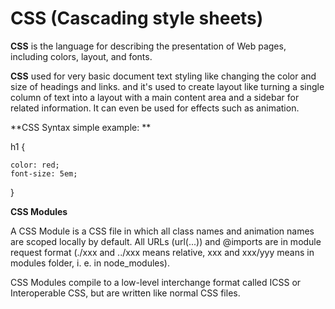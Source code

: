 # CSS (Cascading style sheets)

**CSS** is the language for describing the presentation of Web pages, including colors, layout, and fonts.

**CSS** used for very basic document text styling like changing the color and size of headings and links. and it's used to create layout like turning a single column of text into a layout with a main content area and a sidebar for related information. It can even be used for effects such as animation.


**CSS Syntax simple example: **

h1 {

    color: red;
    font-size: 5em;
}


**CSS Modules**

A CSS Module is a CSS file in which all class names and animation names are scoped locally by default. All URLs (url(...)) and @imports are in module request format (./xxx and ../xxx means relative, xxx and xxx/yyy means in modules folder, i. e. in node_modules).

CSS Modules compile to a low-level interchange format called ICSS or Interoperable CSS, but are written like normal CSS files.


